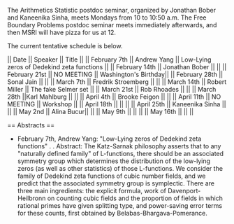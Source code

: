 The Arithmetics Statistic postdoc seminar, organized by Jonathan Bober and Kaneenika Sinha, meets Mondays
from 10 to 10:50 a.m. The Free Boundary Problems postdoc seminar meets immediately afterwards, and then
MSRI will have pizza for us at 12.

The current tentative schedule is below.


|| Date || Speaker || Title ||
|| February 7th     || Andrew Yang           || Low-Lying zeros of Dedekind zeta functions ||
|| February 14th    || Jonathan Bober        || ||
|| February 21st    || NO MEETING            || Washington's Birthday||
|| February 28th    || Sonal Jain            || ||
|| March 7th        || Fredrik Stroemberg    || ||
|| March 14th       || Robert Miller         || The fake Selmer set ||
|| March 21st       || Rob Rhoades || ||
|| March 28th       ||Karl Mahlburg || ||
|| April 4th        || Brooke Feigon || ||
|| April 11th       || NO MEETING || Workshop ||
|| April 18th       ||  || ||
|| April 25th       || Kaneenika Sinha || ||
|| May 2nd          || Alina Bucur|| ||
|| May 9th          || || ||
|| May 16th         || || ||


== Abstracts ==

 * February 7th, Andrew Yang: "Low-Lying zeros of Dedekind zeta functions"
 .
 . Abstract: The Katz-Sarnak philosophy asserts that to any "naturally defined family" of L-functions, there should be an associated symmetry group which determines the distribution of the low-lying zeros (as well as other statistics) of those L-functions.  We consider the family of Dedekind zeta functions of cubic number fields, and we predict that the associated symmetry group is symplectic.  There are three main ingredients: the explicit formula, work of Davenport-Heilbronn on counting cubic fields and the proportion of fields in which rational primes have given splitting type, and power-saving error terms for these counts, first obtained by Belabas-Bhargava-Pomerance.
